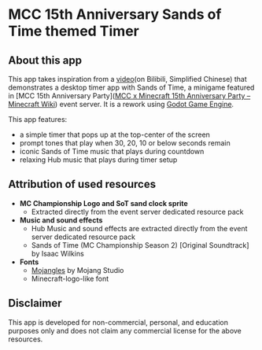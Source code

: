 # MCC 15th Anniversary Sands of Time themed Timer



## About this app

This app takes inspiration from a [video](https://www.bilibili.com/video/BV19Dv4ejEuf/)(on Bilibili, Simplified Chinese) that demonstrates a desktop timer app with Sands of Time,  a minigame featured in [MCC 15th Anniversary Party]([MCC x Minecraft 15th Anniversary Party – Minecraft Wiki](https://minecraft.wiki/w/MCC_x_Minecraft_15th_Anniversary_Party)) event server. It is a rework using [Godot Game Engine](#https://godotengine.org/).

This app features:

- a simple timer that pops up at the top-center of the screen
- prompt tones that play when 30, 20, 10 or below seconds remain
- iconic Sands of Time music that plays during countdown
- relaxing Hub music that plays during timer setup



## Attribution of used resources

- **MC Championship Logo and SoT sand clock sprite**
  - Extracted directly from the event server dedicated resource pack
- **Music and sound effects**
  - Hub Music and sound effects are extracted directly from the event server dedicated resource pack
  - Sands of Time (MC Championship Season 2) [Original Soundtrack] by Isaac Wilkins
- **Fonts**
  - [Mojangles](https://minecraft.wiki/w/Mojangles) by Mojang Studio
  - Minecraft-logo-like font



## Disclaimer

This app is developed for non-commercial, personal, and education purposes only and does not claim any commercial license for the above resources.